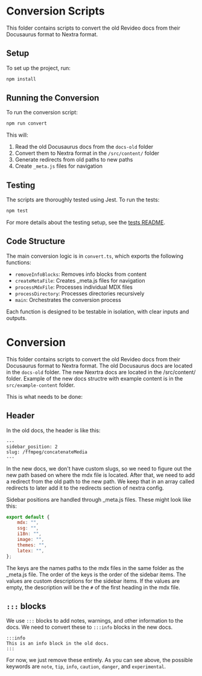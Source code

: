 # Conversion Scripts

This folder contains scripts to convert the old Revideo docs from their Docusaurus format to Nextra format.

## Setup

To set up the project, run:

```bash
npm install
```

## Running the Conversion

To run the conversion script:

```bash
npm run convert
```

This will:

1. Read the old Docusaurus docs from the `docs-old` folder
2. Convert them to Nextra format in the `/src/content/` folder
3. Generate redirects from old paths to new paths
4. Create `_meta.js` files for navigation

## Testing

The scripts are thoroughly tested using Jest. To run the tests:

```bash
npm test
```

For more details about the testing setup, see the [tests README](./tests/README.md).

## Code Structure

The main conversion logic is in `convert.ts`, which exports the following functions:

-   `removeInfoBlocks`: Removes info blocks from content
-   `createMetaFile`: Creates \_meta.js files for navigation
-   `processMdxFile`: Processes individual MDX files
-   `processDirectory`: Processes directories recursively
-   `main`: Orchestrates the conversion process

Each function is designed to be testable in isolation, with clear inputs and outputs.

# Conversion

This folder contains scripts to convert the old Revideo docs from their Docusaurus format to Nextra format. The old Docusaurus docs are located in the `docs-old` folder. The new Nexrtra docs are located in the /src/content/ folder. Example of the new docs structre with example content is in the `src/example-content` folder.

This is what needs to be done:

## Header

In the old docs, the header is like this:

```mdx
---
sidebar_position: 2
slug: /ffmpeg/concatenateMedia
---
```

In the new docs, we don't have custom slugs, so we need to figure out the new path based on where the mdx file is located. After that, we need to add a redirect from the old path to the new path. We keep that in an array called redirects to later add it to the redirects section of nextra config.

Sidebar positions are handled through \_meta.js files. These might look like this:

```js
export default {
	mdx: "",
	ssg: "",
	i18n: "",
	image: "",
	themes: "",
	latex: "",
};
```

The keys are the names paths to the mdx files in the same folder as the \_meta.js file. The order of the keys is the order of the sidebar items. The values are custom descriptions for the sidebar items. If the values are empty, the description will be the `#` of the first heading in the mdx file.

## `:::` blocks

We use `:::` blocks to add notes, warnings, and other information to the docs. We need to convert these to `:::info` blocks in the new docs.

```mdx
:::info
This is an info block in the old docs.
:::
```

For now, we just remove these entirely. As you can see above, the possible keywords are `note`, `tip`, `info`, `caution`, `danger`, and `experimental`.
